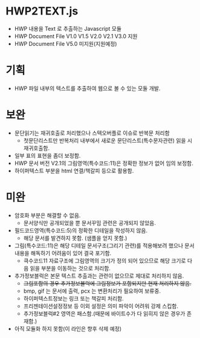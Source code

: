 # HWP2TEXT.js
- HWP 내용을 Text 로 추출하는 Javascript 모듈
- HWP Document File V1.0 V1.5 V2.0 V2.1 V3.0 지원
- HWP Document File V5.0 미지원(지원예정)

# 기획
- HWP 파일 내부의 텍스트를 추출하여 웹으로 볼 수 있는 모둘 개발.

# 보완
- 문단읽기는 재귀호출로 처리했으나 스텍오버플로 이슈로 반복문 처리함
  - 첫문단리스트만 반복처리 내부에서 새로운 문단리스트(특수문자관련) 읽을 시 재귀호출함.
- 일부 표의 표현을 좀더 보정함.
- HWP 문서 버전 V2.1의 그림영역(특수코드:11)은 정확한 정보가 없어 임의 보정함.
- 하이퍼텍스트 부분을 html 연결/책갈피 등으로 활용함.

# 미완 
- 암호화 부분은 해결할 수 없음.
  - 문서양식만 공개되었을 뿐 문서꾸밈 관련은 공개되지 않았음.
- 필드코드영역(특수코드:5)의 정확한 디테일을 작성하지 않음.
  - 해당 문서를 발견하지 못함. (샘플을 얻지 못함.)
- 그림(특수코드:11)은 해당 디테일 문서구조(그리기 관련)를 적용해보려 했으나 문서내용을 해독하기 어려움이 있어 결국 포기함.
  - 큭수코드11 자료구조에 그림영역의 크기가 정의 되어 있으므로 해당 크기로 다음 읽을 부분을 이동하는 것으로 처리함.
- 추가정보블럭은 본문 텍스트 추출과는 관련이 없으므로 제대로 처리하지 않음.
  - <del>그림포함의 경우 추가정보블럭에 그림정보가 포함되지만 현재 처리하지 않음.</del>
  - bmp, gif 는 문서에 출력, pcx 는 변환처리가 필요하여 보류중.
  - 하이퍼텍스트정보는 링크 또는 책갈피 처리함.
  - 프리젠테이션설정정보 등 이외 설정은 의미 파악이 어려워 강제 스킵함.
  - 추가정보블럭#2 영역은 패스함.(때문에 바이트수가 다 읽히지 않은 경우가 존재함.)
- 아직 모듈화 하지 못함(이 라인은 향후 삭제 예정)
